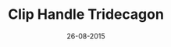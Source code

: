 ---
title: "Clip Handle Tridecagon"
date: 26-08-2015

image: image.png
cad: model.ldr

source:
  url: "https://www.flickr.com/photos/11181786@N02/2049544173"
  title: "Rigid Tridecadon"
  author: "Paramat"
  date: 15-10-2007

taxonomy:
  part: ["48336", "60470b", "3022", "3003"]
  partcount: 78

  width: [14, stud]
  depth: [2, stud]
  height: [14, stud]

  function: shape_2D
  shape_2D_segments: 13
  shape_2D_segsize: 6
---